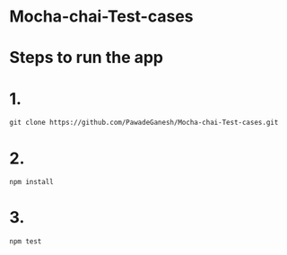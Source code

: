 # Mocha-chai-Test-cases
 
# Steps to run the app

# 1. 
    git clone https://github.com/PawadeGanesh/Mocha-chai-Test-cases.git

# 2.
    npm install

# 3. 
    npm test


